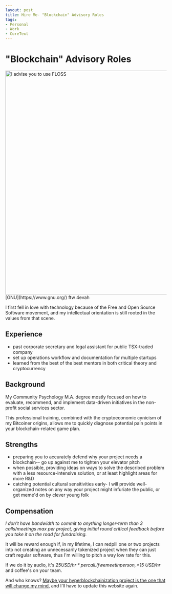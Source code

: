 ```yaml
---
layout: post
title: Hire Me- "Blockchain" Advisory Roles
tags:
- Personal
- Work
- CoreText
---
```

# "Blockchain" Advisory Roles

<img src="{{ site.baseurl }}assets/imgs/534564251_chroma.jpg" alt="I advise you to use FLOSS" style="width:700px">
[GNU](https://www.gnu.org/) ftw 4evah

I first fell in love with technology because of the Free and Open Source Software movement, and my intellectual orientation is still rooted in the values from that scene.

## Experience
* past corporate secretary and legal assistant for public TSX-traded company
* set up operations workflow and documentation for multiple startups
* learned from the best of the best mentors in both critical theory and cryptocurrency

## Background
My Community Psychology M.A. degree mostly focused on how to evaluate, recommend, and implement data-driven initiatives in the non-profit social services sector. 

This professional training, combined with the cryptoeconomic cynicism of my Bitcoiner origins, allows me to quickly diagnose potential pain points in your blockchain-related game plan.

## Strengths
* preparing you to accurately defend why your project needs a blockchain-- go up against me to tighten your elevator pitch
* when possible, providing ideas on ways to solve the described problem with a less resource-intensive solution, or at least highlight areas for more R&D
* catching potential cultural sensitivities early- I will provide well-organized notes on any way your project might infuriate the public, or get meme'd on by clever young folk

## Compensation

*I don't have bandwidth to commit to anything longer-term than 3 calls/meetings max per project, giving initial round critical feedback before you take it on the road for fundraising.*

It will be reward enough if, in my lifetime, I can redpill one or two projects into not creating an unnecessarily tokenized project when they can just craft regular software, thus I'm willing to pitch a way low rate for this.

If we do it by audio, it's *$25 USD/hr* per call. If we meet in person, *$15 USD/hr* and coffee's on your team.

And who knows? [Maybe your hyperblockchainization project is the one that will change my mind](https://www.youtube.com/watch?v=1k8craCGpgs), and I'll have to update this website again.
